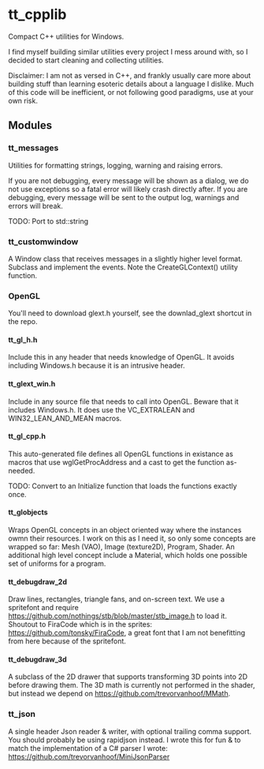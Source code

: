 # tt_cpplib
Compact C++ utilities for Windows.

I find myself building similar utilities every project I mess around with, so I decided to start cleaning and collecting utilities.

Disclaimer: 
I am not as versed in C++, and frankly usually care more about building stuff than learning esoteric details about a language I dislike. 
Much of this code will be inefficient, or not following good paradigms, use at your own risk.

## Modules

### tt_messages

Utilities for formatting strings, logging, warning and raising errors.

If you are not debugging, every message will be shown as a dialog, we do not use exceptions so a fatal error will likely crash directly after.
If you are debugging, every message will be sent to the output log, warnings and errors will break.

TODO: Port to std::string

### tt_customwindow

A Window class that receives messages in a slightly higher level format.
Subclass and implement the events. Note the CreateGLContext() utility function.

### OpenGL

You'll need to download glext.h yourself, see the downlad_glext shortcut in the repo.

#### tt_gl_h.h

Include this in any header that needs knowledge of OpenGL.
It avoids including Windows.h because it is an intrusive header.

#### tt_glext_win.h

Include in any source file that needs to call into OpenGL.
Beware that it includes Windows.h. It does use the VC_EXTRALEAN and WIN32_LEAN_AND_MEAN macros.

#### tt_gl_cpp.h

This auto-generated file defines all OpenGL functions in existance as macros that use wglGetProcAddress and a cast to get the function as-needed.

TODO: Convert to an Initialize function that loads the functions exactly once.

#### tt_globjects

Wraps OpenGL concepts in an object oriented way where the instances owmn their resources.
I work on this as I need it, so only some concepts are wrapped so far: Mesh (VAO), Image (texture2D), Program, Shader.
An additional high level concept include a Material, which holds one possible set of uniforms for a program.

#### tt_debugdraw_2d

Draw lines, rectangles, triangle fans, and on-screen text.
We use a spritefont and require https://github.com/nothings/stb/blob/master/stb_image.h to load it.
Shoutout to FiraCode which is in the sprites: https://github.com/tonsky/FiraCode, a great font that I am not benefitting from here because of the spritefont.

#### tt_debugdraw_3d

A subclass of the 2D drawer that supports transforming 3D points into 2D before drawing them. 
The 3D math is currently not performed in the shader, but instead we depend on https://github.com/trevorvanhoof/MMath.

### tt_json

A single header Json reader & writer, with optional trailing comma support. You should probably be using rapidjson instead.
I wrote this for fun & to match the implementation of a C# parser I wrote: https://github.com/trevorvanhoof/MiniJsonParser
